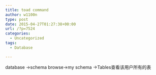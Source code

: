 ```yaml
---
title: toad command
author: w1100n
type: post
date: 2015-04-27T01:27:38+00:00
url: /?p=7524
categories:
  - Uncategorized
tags:
  - Database

---
```

database ->schema browse->my schema ->Tables查看该用户所有的表